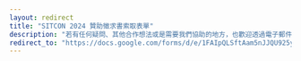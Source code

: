 ```yaml
---
layout: redirect
title: "SITCON 2024 贊助徵求書索取表單"
description: "若有任何疑問、其他合作想法或是需要我們協助的地方，也歡迎透過電子郵件 contact@sitcon.org 與我們聯繫，亦可透過表單留下您的聯絡資訊，籌備團隊會盡快與您聯繫。"
redirect_to: "https://docs.google.com/forms/d/e/1FAIpQLSftAam5nJJQU925yOzuMoome-XY3MEs7idtbd56eqMDRrPKGw/viewform"
---
```

